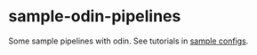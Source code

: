 # sample-odin-pipelines
Some sample pipelines with odin.  See tutorials in [sample configs](https://github.com/Interactions-AI/sample-odin-configs).

